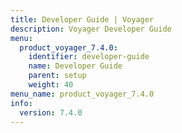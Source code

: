 ```yaml
---
title: Developer Guide | Voyager
description: Voyager Developer Guide
menu:
  product_voyager_7.4.0:
    identifier: developer-guide
    name: Developer Guide
    parent: setup
    weight: 40
menu_name: product_voyager_7.4.0
info:
  version: 7.4.0
---
```


